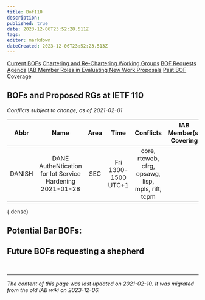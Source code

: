 ```yaml
---
title: Bof110
description: 
published: true
date: 2023-12-06T23:52:28.511Z
tags: 
editor: markdown
dateCreated: 2023-12-06T23:52:23.513Z
---
```


[Current BOFs](https://datatracker.ietf.org/wg/bofs/)
[Chartering and Re-Chartering Working Groups](https://datatracker.ietf.org/group/chartering/)
[BOF Requests](https://datatracker.ietf.org/doc/bof-requests)
[Agenda](https://datatracker.ietf.org/meeting/agenda/)
[IAB Member Roles in Evaluating New Work Proposals](https://www.iab.org/documents/correspondence-reports-documents/2012-2/iab-member-roles-in-evaluating-new-work-proposals/)
[Past BOF Coverage](/group/iab/Bof_Coverage)

## BOFs and Proposed RGs at IETF 110
*Conflicts subject to change; as of 2021-02-01*

| **Abbr** |                         **Name**                         | **Area** |       **Time**      |                    **Conflicts**                   | **IAB Member(s) Covering** | **IAB Shepherd** |
|:--------:|:--------------------------------------------------------:|:--------:|:-------------------:|:--------------------------------------------------:|:--------------------------:|:----------------:|
| DANISH   | DANE AutheNtication for Iot Service Hardening 2021-01-28 | SEC      | Fri 1300-1500 UTC+1 | core, rtcweb, cfrg, opsawg, lisp, mpls, rift, tcpm |                            | Wes              |
{.dense}

## Potential Bar BOFs:
## Future BOFs requesting a shepherd
&nbsp;
&nbsp;
&nbsp;

---

*The content of this page was last updated on 2021-02-10. It was migrated from the old IAB wiki on 2023-12-06.*